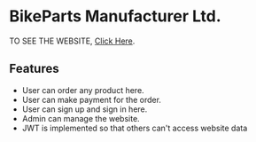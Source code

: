 # BikeParts Manufacturer Ltd.

TO SEE THE WEBSITE, [Click Here](https://bike-parts.vercel.app/).


## Features 
* User can order any product here.
* User can make payment for the order.
* User can sign up and sign in here.
* Admin can manage the website.
* JWT is implemented so that others can't access website data